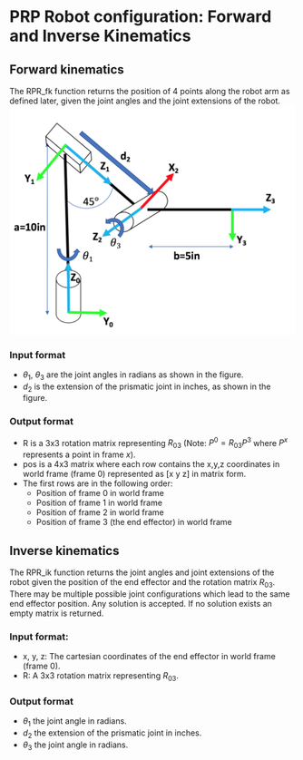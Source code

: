 # PRP Robot configuration: Forward and Inverse Kinematics

## Forward kinematics
The RPR_fk function returns the position of 4 points along the robot arm as defined later, given the joint angles and the joint extensions of the robot.<br />
![img](img.png)

### Input format
- $\theta_1$, $\theta_3$ are the joint angles in radians as shown in the figure.
- $d_2$ is the extension of the prismatic joint in inches, as shown in the figure.

### Output format
- R is a 3x3 rotation matrix representing $R_{03}$ (Note: $P^0=R_{03}P^3$ where $P^x$ represents a point in frame $x$).
- pos is a 4x3 matrix where each row contains the x,y,z coordinates in world frame (frame 0) represented as [x y z] in matrix form.
- The first rows are in the following order:
	- Position of frame 0 in world frame
	- Position of frame 1 in world frame
	- Position of frame 2 in world frame
	- Position of frame 3 (the end effector) in world frame
	
## Inverse kinematics
The RPR_ik function returns the joint angles and joint extensions of the robot given the position of the end effector and the rotation matrix $R_{03}$. There may be multiple possible joint configurations which lead to the same end effector position. Any solution is accepted. If no solution exists an empty matrix is returned.

### Input format:
- x, y, z: The cartesian coordinates of the end effector in world frame (frame 0).
- R: A 3x3 rotation matrix representing $R_{03}$.

### Output format
- $\theta_1$ the joint angle in radians.
- $d_2$ the extension of the prismatic joint in inches.
- $\theta_3$ the joint angle in radians.
